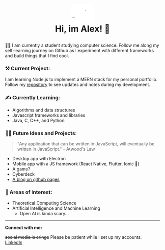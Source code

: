 # <p align="center"> <img src="/assets/Asset_animated.svg" width="15%" align="center"> <br/> Hi, im Alex! :wave:</p> 

:student: I am currently a student studying computer science. Follow me along my self-learning journey on Github as I experiment with different frameworks and build things that I find cool.

### :hammer_and_pick: Current Project:
I am learning Node.js to implement a MERN stack for my personal portfolio. Follow my [repository](https://github.com/Alx-Li/MERN-Portfolio-Dev) to see updates and notes during my development.
### :writing_hand: Currently Learning:
- Algorithms and data structures
- Javascript frameworks and libraries
- Java, C, C++, and Python
### :man_technologist: Future Ideas and Projects:
> "Any application that can be written in JavaScript, will eventually be written in JavaScript." - Atwood's Law
- Desktop app with Electron
- Mobile app with a JS framework (React Native, Flutter, Ionic :thinking:)
- A game? 
- Cyberdeck
- [A blog on github pages](https://alx-li.github.io/)
### :memo: Areas of Interest:
- Theoretical Computing Science
- Artificial Intelligence and Machine Learning
  - Open AI is kinda scary...
---
**Connect with me:**

~~social media is cringe~~ Please be patient while I set up my accounts.
[LinkedIn](https://www.linkedin.com/in/alx-li/)


<!--
**Alx-Li/Alx-Li** is a ✨ _special_ ✨ repository because its `README.md` (this file) appears on your GitHub profile.

Here are some ideas to get you started:

- 🔭 I’m currently working on ...
- 🌱 I’m currently learning ...
- 👯 I’m looking to collaborate on ...
- 🤔 I’m looking for help with ...
- 💬 Ask me about ...
- 📫 How to reach me: ...
- 😄 Pronouns: ...
- ⚡ Fun fact: ...

https://github.github.com/gfm/
-->
